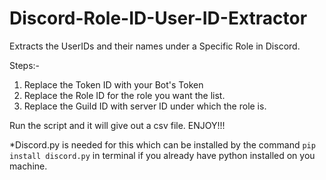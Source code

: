 # Discord-Role-ID-User-ID-Extractor
Extracts the UserIDs and their names under a Specific Role in Discord.

Steps:-

1. Replace the Token ID with your Bot's Token
2. Replace the Role ID for the role you want the list.
3. Replace the Guild ID with server ID under which the role is.

Run the script and it will give out a csv file.
ENJOY!!!

*Discord.py is needed for this which can be installed by the command `pip install discord.py` in terminal if you already have python installed on you machine.
